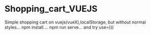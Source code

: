 # Shopping_cart_VUEJS
Simple shopping cart on vuejs(vueX),localStorage, but without normal styles...
npm install....
npm run serve...
and try use=)))
